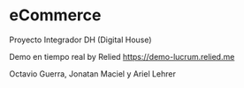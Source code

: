 # eCommerce
Proyecto Integrador DH (Digital House)

Demo en tiempo real by Relied
https://demo-lucrum.relied.me

Octavio Guerra, Jonatan Maciel y Ariel Lehrer